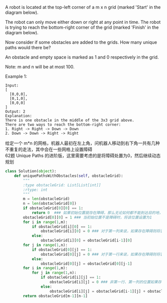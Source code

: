 A robot is located at the top-left corner of a m x n grid (marked 'Start' in the diagram below).

The robot can only move either down or right at any point in time. The robot is trying to reach the bottom-right corner of the grid (marked 'Finish' in the diagram below).

Now consider if some obstacles are added to the grids. How many unique paths would there be?

An obstacle and empty space is marked as 1 and 0 respectively in the grid.

Note: m and n will be at most 100.

Example 1:
```
Input:
[
  [0,0,0],
  [0,1,0],
  [0,0,0]
]
Output: 2
Explanation:
There is one obstacle in the middle of the 3x3 grid above.
There are two ways to reach the bottom-right corner:
1. Right -> Right -> Down -> Down
2. Down -> Down -> Right -> Right
```
给定一个 m*n 的网格，机器人最初在左上角，问机器人移动到右下角一共有几种不重复的走法，其中会在一些网格上设置障碍  
62题 Unique Paths 的进阶版，这里需要考虑的是将障碍处置为0，然后继续动态规划
```python
class Solution(object):
    def uniquePathsWithObstacles(self, obstacleGrid):
        """
        :type obstacleGrid: List[List[int]]
        :rtype: int
        """
        m = len(obstacleGrid)
        n = len(obstacleGrid[0])
        if obstacleGrid[0][0] == 1:
            return 0  ### 如果初始位置就存在障碍，那么无论如何都不能到达目的地，所以直接返回0即可
        obstacleGrid[0][0] = 1 ### 当初始位置不是障碍时，将该位置设置为1
        for i in range(1,m):
            if obstacleGrid[i][0] == 1:
                obstacleGrid[i][0] = 0 ### 对于第一列来说，如果存在障碍则将该位置及其下方的位置都设置为0
            else:
                obstacleGrid[i][0] = obstacleGrid[i-1][0]
        for j in range(1,n):
            if obstacleGrid[0][j] == 1:
                obstacleGrid[0][j] = 0 ### 对于第一行来说，如果存在障碍则将该位置及其右方的位置都设置为0
            else:
                obstacleGrid[0][j] = obstacleGrid[0][j-1]
        for i in range(1,m):
            for j in range(1,n):
                if obstacleGrid[i][j] == 1:
                    obstacleGrid[i][j] = 0 ### 非第一行、第一列的位置如果存在障碍，依旧将该位置设置为0
                else:
                    obstacleGrid[i][j] = obstacleGrid[i-1][j] + obstacleGrid[i][j-1] ### 其余位置则按照动态规划计算求和即可
        return obstacleGrid[m-1][n-1]
```
